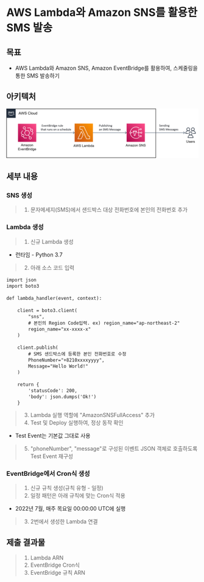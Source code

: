 # AWS Lambda와 Amazon SNS를 활용한 SMS 발송

## 목표
* AWS Lambda와 Amazon SNS, Amazon EventBridge를 활용하여, 스케줄링을 통한 SMS 발송하기

## 아키텍처
![sending-sms](./sending-sms.png)

## 세부 내용
### SNS 생성
> 1. 문자메세지(SMS)에서 샌드박스 대상 전화번호에 본인의 전화번호 추가

### Lambda 생성
> 1. 신규 Lambda 생성
- 런타임 - Python 3.7 
> 2. 아래 소스 코드 입력
```
import json
import boto3

def lambda_handler(event, context):

    client = boto3.client(
        "sns",
        # 본인의 Region Code입력. ex) region_name="ap-northeast-2"
    	region_name="xx-xxxx-x"
    )
    
    client.publish(
		# SMS 샌드박스에 등록한 본인 전화번호로 수정
        PhoneNumber="+8210xxxxyyyy",
        Message="Hello World!"
    )

    return {
        'statusCode': 200,
        'body': json.dumps('Ok!')
    }
```
> 3. Lambda 실행 역할에 "AmazonSNSFullAccess" 추가
> 4. Test 및 Deploy 실행하여, 정상 동작 확인 
- Test Event는 기본값 그대로 사용
> 5. "phoneNumber", "message"로 구성된 이벤트 JSON 객체로 호출하도록 Test Event 재구성

### EventBridge에서 Cron식 생성
> 1. 신규 규칙 생성(규칙 유형 - 일정)
> 2. 일정 패턴은 아래 규칙에 맞는 Cron식 적용
- 2022년 7월, 매주 목요일 00:00:00 UTC에 실행
> 3. 2번에서 생성한 Lambda 연결

## 제출 결과물
> 1. Lambda ARN	
> 2. EventBridge Cron식
> 3. EventBridge 규칙 ARN
